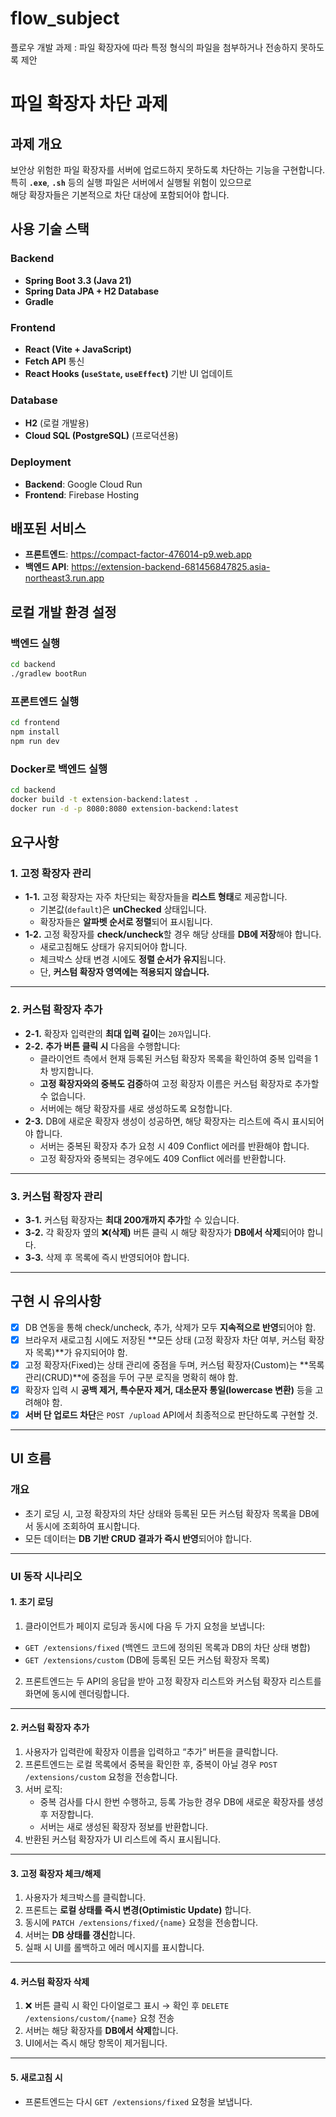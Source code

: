 # flow_subject

플로우 개발 과제 : 파일 확장자에 따라 특정 형식의 파일을 첨부하거나 전송하지 못하도록 제안

# 파일 확장자 차단 과제

## 과제 개요

보안상 위험한 파일 확장자를 서버에 업로드하지 못하도록 차단하는 기능을 구현합니다.  
특히 **`.exe`**, **`.sh`** 등의 실행 파일은 서버에서 실행될 위험이 있으므로  
해당 확장자들은 기본적으로 차단 대상에 포함되어야 합니다.

## 사용 기술 스택

### Backend

- **Spring Boot 3.3 (Java 21)**
- **Spring Data JPA + H2 Database**
- **Gradle**

### Frontend

- **React (Vite + JavaScript)**
- **Fetch API** 통신
- **React Hooks (`useState`, `useEffect`)** 기반 UI 업데이트

### Database

- **H2** (로컬 개발용)
- **Cloud SQL (PostgreSQL)** (프로덕션용)

### Deployment

- **Backend**: Google Cloud Run
- **Frontend**: Firebase Hosting

## 배포된 서비스

- **프론트엔드**: https://compact-factor-476014-p9.web.app
- **백엔드 API**: https://extension-backend-681456847825.asia-northeast3.run.app

## 로컬 개발 환경 설정

### 백엔드 실행

```bash
cd backend
./gradlew bootRun
```

### 프론트엔드 실행

```bash
cd frontend
npm install
npm run dev
```

### Docker로 백엔드 실행

```bash
cd backend
docker build -t extension-backend:latest .
docker run -d -p 8080:8080 extension-backend:latest
```

## 요구사항

### 1. 고정 확장자 관리

- **1-1.** 고정 확장자는 자주 차단되는 확장자들을 **리스트 형태**로 제공합니다.
  - 기본값(`default`)은 **unChecked** 상태입니다.
  - 확장자들은 **알파벳 순서로 정렬**되어 표시됩니다.
- **1-2.** 고정 확장자를 **check/uncheck**할 경우 해당 상태를 **DB에 저장**해야 합니다.
  - 새로고침해도 상태가 유지되어야 합니다.
  - 체크박스 상태 변경 시에도 **정렬 순서가 유지**됩니다.
  - 단, **커스텀 확장자 영역에는 적용되지 않습니다.**

---

### 2. 커스텀 확장자 추가

- **2-1.** 확장자 입력란의 **최대 입력 길이**는 `20자`입니다.
- **2-2.** **추가 버튼 클릭 시** 다음을 수행합니다:
  - 클라이언트 측에서 현재 등록된 커스텀 확장자 목록을 확인하여 중복 입력을 1차 방지합니다.
  - **고정 확장자와의 중복도 검증**하여 고정 확장자 이름은 커스텀 확장자로 추가할 수 없습니다.
  - 서버에는 해당 확장자를 새로 생성하도록 요청합니다.
- **2-3.** DB에 새로운 확장자 생성이 성공하면, 해당 확장자는 리스트에 즉시 표시되어야 합니다.
  - 서버는 중복된 확장자 추가 요청 시 409 Conflict 에러를 반환해야 합니다.
  - 고정 확장자와 중복되는 경우에도 409 Conflict 에러를 반환합니다.

---

### 3. 커스텀 확장자 관리

- **3-1.** 커스텀 확장자는 **최대 200개까지 추가**할 수 있습니다.
- **3-2.** 각 확장자 옆의 **❌(삭제)** 버튼 클릭 시 해당 확장자가 **DB에서 삭제**되어야 합니다.
- **3-3.** 삭제 후 목록에 즉시 반영되어야 합니다.

---

## 구현 시 유의사항

- [x] DB 연동을 통해 check/uncheck, 추가, 삭제가 모두 **지속적으로 반영**되어야 함.
- [x] 브라우저 새로고침 시에도 저장된 **모든 상태 (고정 확장자 차단 여부, 커스텀 확장자 목록)**가 유지되어야 함.
- [x] 고정 확장자(Fixed)는 상태 관리에 중점을 두며, 커스텀 확장자(Custom)는 **목록 관리(CRUD)**에 중점을 두어 구분 로직을 명확히 해야 함.
- [x] 확장자 입력 시 **공백 제거, 특수문자 제거, 대소문자 통일(lowercase 변환)** 등을 고려해야 함.
- [x] **서버 단 업로드 차단**은 `POST /upload` API에서 최종적으로 판단하도록 구현할 것.

---

## UI 흐름

### 개요

- 초기 로딩 시, 고정 확장자의 차단 상태와 등록된 모든 커스텀 확장자 목록을 DB에서 동시에 조회하여 표시합니다.
- 모든 데이터는 **DB 기반 CRUD 결과가 즉시 반영**되어야 합니다.

---

### UI 동작 시나리오

#### 1. 초기 로딩

1. 클라이언트가 페이지 로딩과 동시에 다음 두 가지 요청을 보냅니다:

- `GET /extensions/fixed` (백엔드 코드에 정의된 목록과 DB의 차단 상태 병합)
- `GET /extensions/custom` (DB에 등록된 모든 커스텀 확장자 목록)

2. 프론트엔드는 두 API의 응답을 받아 고정 확장자 리스트와 커스텀 확장자 리스트를 화면에 동시에 렌더링합니다.

---

#### 2. 커스텀 확장자 추가

1. 사용자가 입력란에 확장자 이름을 입력하고 “추가” 버튼을 클릭합니다.
2. 프론트엔드는 로컬 목록에서 중복을 확인한 후, 중복이 아닐 경우 `POST /extensions/custom` 요청을 전송합니다.
3. 서버 로직:
   - 중복 검사를 다시 한번 수행하고, 등록 가능한 경우 DB에 새로운 확장자를 생성 후 저장합니다.
   - 서버는 새로 생성된 확장자 정보를 반환합니다.
4. 반환된 커스텀 확장자가 UI 리스트에 즉시 표시됩니다.

---

#### 3. 고정 확장자 체크/해제

1. 사용자가 체크박스를 클릭합니다.
2. 프론트는 **로컬 상태를 즉시 변경(Optimistic Update)** 합니다.
3. 동시에 `PATCH /extensions/fixed/{name}` 요청을 전송합니다.
4. 서버는 **DB 상태를 갱신**합니다.
5. 실패 시 UI를 롤백하고 에러 메시지를 표시합니다.

---

#### 4. 커스텀 확장자 삭제

1. ❌ 버튼 클릭 시 확인 다이얼로그 표시 → 확인 후 `DELETE /extensions/custom/{name}` 요청 전송
2. 서버는 해당 확장자를 **DB에서 삭제**합니다.
3. UI에서는 즉시 해당 항목이 제거됩니다.

---

#### 5. 새로고침 시

- 프론트엔드는 다시 `GET /extensions/fixed` 요청을 보냅니다.
